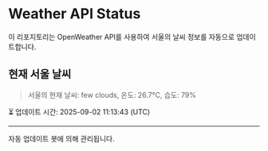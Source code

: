 
# Weather API Status

이 리포지토리는 OpenWeather API를 사용하여 서울의 날씨 정보를 자동으로 업데이트합니다.

## 현재 서울 날씨
> 서울의 현재 날씨: few clouds, 온도: 26.7°C, 습도: 79%

⏳ 업데이트 시간: 2025-09-02 11:13:43 (UTC)

---
자동 업데이트 봇에 의해 관리됩니다.
